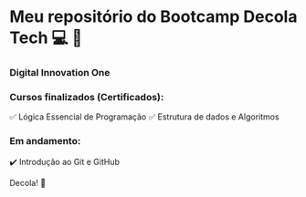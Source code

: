 # Meu repositório do Bootcamp Decola Tech	:computer: :rocket:
### Digital Innovation One

### Cursos finalizados (Certificados):
:white_check_mark: Lógica Essencial de Programação
:white_check_mark: Estrutura de dados e Algoritmos


### Em andamento:
:heavy_check_mark: Introdução ao Git e GitHub

Decola! :rocket:

